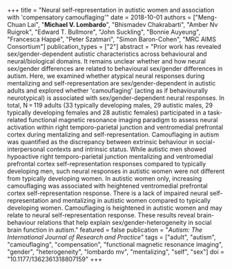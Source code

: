 +++
title = "Neural self-representation in autistic women and association with 'compensatory camouflaging'"
date = 2018-10-01
authors = ["Meng-Chuan Lai", "**Michael V. Lombardo**", "Bhismadev Chakrabarti", "Amber Nv Ruigrok", "Edward T. Bullmore", "John Suckling", "Bonnie Auyeung", "Francesca Happé", "Peter Szatmari", "Simon Baron-Cohen", "MRC AIMS Consortium"]
publication_types = ["2"]
abstract = "Prior work has revealed sex/gender-dependent autistic characteristics across behavioural and neural/biological domains. It remains unclear whether and how neural sex/gender differences are related to behavioural sex/gender differences in autism. Here, we examined whether atypical neural responses during mentalizing and self-representation are sex/gender-dependent in autistic adults and explored whether 'camouflaging' (acting as if behaviourally neurotypical) is associated with sex/gender-dependent neural responses. In total, N = 119 adults (33 typically developing males, 29 autistic males, 29 typically developing females and 28 autistic females) participated in a task-related functional magnetic resonance imaging paradigm to assess neural activation within right temporo-parietal junction and ventromedial prefrontal cortex during mentalizing and self-representation. Camouflaging in autism was quantified as the discrepancy between extrinsic behaviour in social-interpersonal contexts and intrinsic status. While autistic men showed hypoactive right temporo-parietal junction mentalizing and ventromedial prefrontal cortex self-representation responses compared to typically developing men, such neural responses in autistic women were not different from typically developing women. In autistic women only, increasing camouflaging was associated with heightened ventromedial prefrontal cortex self-representation response. There is a lack of impaired neural self-representation and mentalizing in autistic women compared to typically developing women. Camouflaging is heightened in autistic women and may relate to neural self-representation response. These results reveal brain-behaviour relations that help explain sex/gender-heterogeneity in social brain function in autism."
featured = false
publication = "*Autism: The International Journal of Research and Practice*"
tags = ["adult", "autism", "camouflaging", "compensation", "functional magnetic resonance imaging", "gender", "heterogeneity", "lombardo mv", "mentalizing", "self", "sex"]
doi = "10.1177/1362361318807159"
+++

